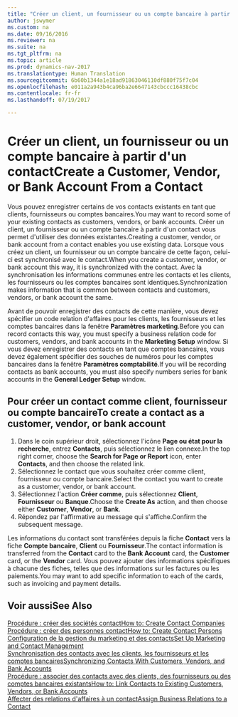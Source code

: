 ```yaml
---
title: "Créer un client, un fournisseur ou un compte bancaire à partir d'un contact"
author: jswymer
ms.custom: na
ms.date: 09/16/2016
ms.reviewer: na
ms.suite: na
ms.tgt_pltfrm: na
ms.topic: article
ms.prod: dynamics-nav-2017
ms.translationtype: Human Translation
ms.sourcegitcommit: 6b60b1344a1e18ad91863046110df880f75f7c04
ms.openlocfilehash: e011a2a943b4ca96ba2e6647143cbccc16438cbc
ms.contentlocale: fr-fr
ms.lasthandoff: 07/19/2017

---
```

# <a name="create-a-customer-vendor-or-bank-account-from-a-contact"></a><span data-ttu-id="22a78-102">Créer un client, un fournisseur ou un compte bancaire à partir d'un contact</span><span class="sxs-lookup"><span data-stu-id="22a78-102">Create a Customer, Vendor, or Bank Account From a Contact</span></span>
<span data-ttu-id="22a78-103">Vous pouvez enregistrer certains de vos contacts existants en tant que clients, fournisseurs ou comptes bancaires.</span><span class="sxs-lookup"><span data-stu-id="22a78-103">You may want to record some of your existing contacts as customers, vendors, or bank accounts.</span></span> <span data-ttu-id="22a78-104">Créer un client, un fournisseur ou un compte bancaire à partir d'un contact vous permet d'utiliser des données existantes.</span><span class="sxs-lookup"><span data-stu-id="22a78-104">Creating a customer, vendor, or bank account from a contact enables you use existing data.</span></span> <span data-ttu-id="22a78-105">Lorsque vous créez un client, un fournisseur ou un compte bancaire de cette façon, celui-ci est synchronisé avec le contact.</span><span class="sxs-lookup"><span data-stu-id="22a78-105">When you create a customer, vendor, or bank account this way, it is synchronized with the contact.</span></span> <span data-ttu-id="22a78-106">Avec la synchronisation les informations communes entre les contacts et les clients, les fournisseurs ou les comptes bancaires sont identiques.</span><span class="sxs-lookup"><span data-stu-id="22a78-106">Synchronization makes information that is common between contacts and customers, vendors, or bank account the same.</span></span>

<span data-ttu-id="22a78-107">Avant de pouvoir enregistrer des contacts de cette manière, vous devez spécifier un code relation d'affaires pour les clients, les fournisseurs et les comptes bancaires dans la fenêtre **Paramètres marketing**.</span><span class="sxs-lookup"><span data-stu-id="22a78-107">Before you can record contacts this way, you must specify a business relation code for customers, vendors, and bank accounts in the **Marketing Setup** window.</span></span> <span data-ttu-id="22a78-108">Si vous devez enregistrer des contacts en tant que comptes bancaires, vous devez également spécifier des souches de numéros pour les comptes bancaires dans la fenêtre **Paramètres comptabilité**.</span><span class="sxs-lookup"><span data-stu-id="22a78-108">If you will be recording contacts as bank accounts, you must also specify numbers series for bank accounts in the **General Ledger Setup** window.</span></span>

## <a name="to-create-a-contact-as-a-customer-vendor-or-bank-account"></a><span data-ttu-id="22a78-109">Pour créer un contact comme client, fournisseur ou compte bancaire</span><span class="sxs-lookup"><span data-stu-id="22a78-109">To create a contact as a customer, vendor, or bank account</span></span>
1. <span data-ttu-id="22a78-110">Dans le coin supérieur droit, sélectionnez l'icône **Page ou état pour la recherche**, entrez **Contacts**, puis sélectionnez le lien connexe.</span><span class="sxs-lookup"><span data-stu-id="22a78-110">In the top right corner, choose the **Search for Page or Report** icon, enter **Contacts**, and then choose the related link.</span></span>
2. <span data-ttu-id="22a78-111">Sélectionnez le contact que vous souhaitez créer comme client, fournisseur ou compte bancaire.</span><span class="sxs-lookup"><span data-stu-id="22a78-111">Select the contact you want to create as a customer, vendor, or bank account.</span></span>
3. <span data-ttu-id="22a78-112">Sélectionnez l'action **Créer comme**, puis sélectionnez **Client**, **Fournisseur** ou **Banque**.</span><span class="sxs-lookup"><span data-stu-id="22a78-112">Choose the **Create As** action, and then choose either **Customer**, **Vendor**, or **Bank**.</span></span>
4. <span data-ttu-id="22a78-113">Répondez par l'affirmative au message qui s'affiche.</span><span class="sxs-lookup"><span data-stu-id="22a78-113">Confirm the subsequent message.</span></span>

<span data-ttu-id="22a78-114">Les informations du contact sont transférées depuis la fiche **Contact** vers la fiche **Compte bancaire**, **Client** ou **Fournisseur**.</span><span class="sxs-lookup"><span data-stu-id="22a78-114">The contact information is transferred from the **Contact** card to the **Bank Account** card, the **Customer** card, or the **Vendor** card.</span></span> <span data-ttu-id="22a78-115">Vous pouvez ajouter des informations spécifiques à chacune des fiches, telles que des informations sur les factures ou les paiements.</span><span class="sxs-lookup"><span data-stu-id="22a78-115">You may want to add specific information to each of the cards, such as invoicing and payment details.</span></span>

## <a name="see-also"></a><span data-ttu-id="22a78-116">Voir aussi</span><span class="sxs-lookup"><span data-stu-id="22a78-116">See Also</span></span>
[<span data-ttu-id="22a78-117">Procédure : créer des sociétés contact</span><span class="sxs-lookup"><span data-stu-id="22a78-117">How to: Create Contact Companies</span></span>](marketing-create-contact-companies.md)  
[<span data-ttu-id="22a78-118">Procédure : créer des personnes contact</span><span class="sxs-lookup"><span data-stu-id="22a78-118">How to: Create Contact Persons</span></span>](marketing-create-contact-persons.md)  
[<span data-ttu-id="22a78-119">Configuration de la gestion du marketing et des contacts</span><span class="sxs-lookup"><span data-stu-id="22a78-119">Set Up Marketing and Contact Management</span></span>](marketing-setup-marketing.md)  
[<span data-ttu-id="22a78-120">Synchronisation des contacts avec les clients, les fournisseurs et les comptes bancaires</span><span class="sxs-lookup"><span data-stu-id="22a78-120">Synchronizing Contacts With Customers, Vendors, and Bank Accounts</span></span>](marketing-synchronize-contacts-customers-vendors-bank-accounts.md)  
[<span data-ttu-id="22a78-121">Procédure : associer des contacts avec des clients, des fournisseurs ou des comptes bancaires existants</span><span class="sxs-lookup"><span data-stu-id="22a78-121">How to: Link Contacts to Existing Customers, Vendors, or Bank Accounts</span></span>](marketing-how-link-contact.md)  
[<span data-ttu-id="22a78-122">Affecter des relations d'affaires à un contact</span><span class="sxs-lookup"><span data-stu-id="22a78-122">Assign Business Relations to a Contact</span></span>](marketing-business-relations.md#assign-business-relations-to-a-contact)

